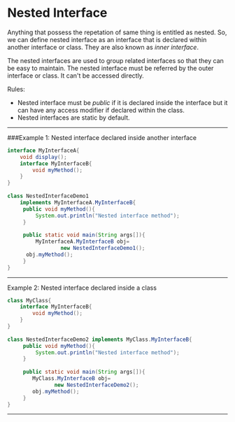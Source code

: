 # Nested Interface

Anything that possess the repetation of same thing is entitled as nested. So, we can define nested interface as an interface that is declared within another interface or class. They are also known as *inner interface*.

The nested interfaces are used to group related interfaces so that they can be easy to maintain. The nested interface must be referred by the outer interface or class. It can't be accessed directly.

Rules:
+ Nested interface must be *public* if it is declared inside the interface but it can have any access modifier if declared within the class.
+ Nested interfaces are static by default.

---

###Example 1: Nested interface declared inside another interface

```Java
interface MyInterfaceA{  
    void display();  
    interface MyInterfaceB{  
        void myMethod();  
    }  
}  
      
class NestedInterfaceDemo1 
    implements MyInterfaceA.MyInterfaceB{  
     public void myMethod(){
         System.out.println("Nested interface method");
     }  
      
     public static void main(String args[]){  
         MyInterfaceA.MyInterfaceB obj=
                 new NestedInterfaceDemo1(); 
      obj.myMethod();  
     }  
}
```

---

Example 2: Nested interface declared inside a class

```Java
class MyClass{  
    interface MyInterfaceB{  
        void myMethod();  
    }
}  
    
class NestedInterfaceDemo2 implements MyClass.MyInterfaceB{  
     public void myMethod(){
         System.out.println("Nested interface method");
     }  
    
     public static void main(String args[]){  
        MyClass.MyInterfaceB obj=
               new NestedInterfaceDemo2();  
        obj.myMethod();  
     }  
}
```

---